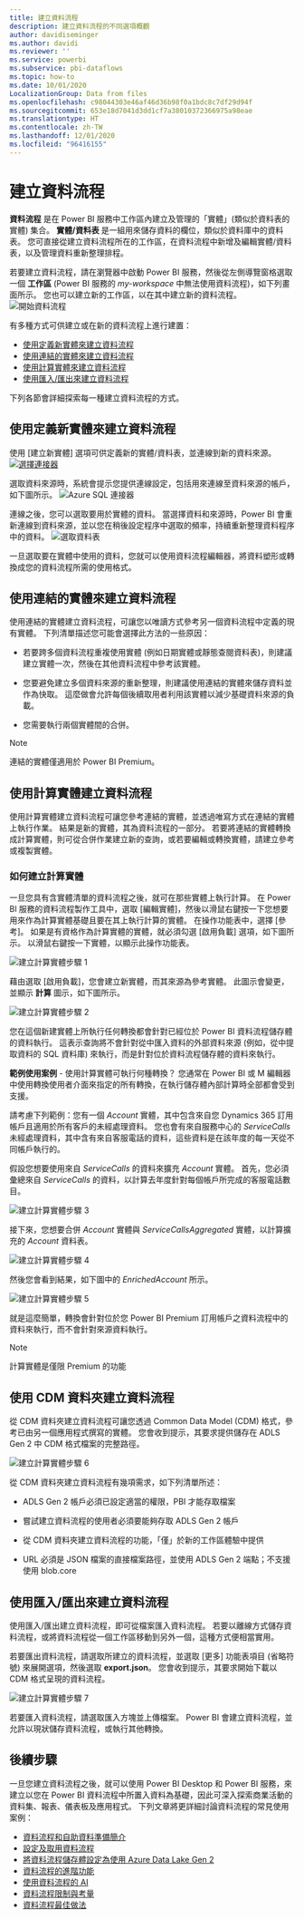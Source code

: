```yaml
---
title: 建立資料流程
description: 建立資料流程的不同選項概觀
author: davidiseminger
ms.author: davidi
ms.reviewer: ''
ms.service: powerbi
ms.subservice: pbi-dataflows
ms.topic: how-to
ms.date: 10/01/2020
LocalizationGroup: Data from files
ms.openlocfilehash: c98044303e46af46d36b98f0a1bdc8c7df29d94f
ms.sourcegitcommit: 653e18d7041d3dd1cf7a38010372366975a98eae
ms.translationtype: HT
ms.contentlocale: zh-TW
ms.lasthandoff: 12/01/2020
ms.locfileid: "96416155"
---
```

# <a name="creating-a-dataflow"></a>建立資料流程
**資料流程** 是在 Power BI 服務中工作區內建立及管理的「實體」(類似於資料表的實體) 集合。 **實體/資料表** 是一組用來儲存資料的欄位，類似於資料庫中的資料表。 您可直接從建立資料流程所在的工作區，在資料流程中新增及編輯實體/資料表，以及管理資料重新整理排程。

若要建立資料流程，請在瀏覽器中啟動 Power BI 服務，然後從左側導覽窗格選取一個 **工作區** (Power BI 服務的 *my-workspace* 中無法使用資料流程)，如下列畫面所示。 您也可以建立新的工作區，以在其中建立新的資料流程。
![開始資料流程](media/dataflows-create/create-options.png)

有多種方式可供建立或在新的資料流程上進行建置：

* [使用定義新實體來建立資料流程](#create-a-dataflow-using-define-new-entities)
* [使用連結的實體來建立資料流程](#create-a-dataflow-using-linked-entities)
* [使用計算實體來建立資料流程](#create-a-dataflow-using-a-computed-entity)
* [使用匯入/匯出來建立資料流程](#create-a-dataflow-using-importexport)

下列各節會詳細探索每一種建立資料流程的方式。

## <a name="create-a-dataflow-using-define-new-entities"></a>使用定義新實體來建立資料流程

使用 [建立新實體] 選項可供定義新的實體/資料表，並連線到新的資料來源。
[![選擇連接器](media/dataflows-create/create-connectors.png)](media/dataflows-create/create-connectors.png#lightbox)

選取資料來源時，系統會提示您提供連線設定，包括用來連線至資料來源的帳戶，如下圖所示。
![Azure SQL 連接器](media/dataflows-create/azure-sql-connector.png)

連線之後，您可以選取要用於實體的資料。 當選擇資料和來源時，Power BI 會重新連線到資料來源，並以您在稍後設定程序中選取的頻率，持續重新整理資料程序中的資料。
![選取資料表](media/dataflows-create/choose-table.png)

一旦選取要在實體中使用的資料，您就可以使用資料流程編輯器，將資料塑形或轉換成您的資料流程所需的使用格式。 

## <a name="create-a-dataflow-using-linked-entities"></a>使用連結的實體來建立資料流程

使用連結的實體建立資料流程，可讓您以唯讀方式參考另一個資料流程中定義的現有實體。 下列清單描述您可能會選擇此方法的一些原因：

* 若要跨多個資料流程重複使用實體 (例如日期實體或靜態查閱資料表)，則建議建立實體一次，然後在其他資料流程中參考該實體。

* 您要避免建立多個資料來源的重新整理，則建議使用連結的實體來儲存資料並作為快取。 這麼做會允許每個後續取用者利用該實體以減少基礎資料來源的負載。

* 您需要執行兩個實體間的合併。

> [!NOTE]
> 連結的實體僅適用於 Power BI Premium。

## <a name="create-a-dataflow-using-a-computed-entity"></a>使用計算實體建立資料流程

使用計算實體建立資料流程可讓您參考連結的實體，並透過唯寫方式在連結的實體上執行作業。 結果是新的實體，其為資料流程的一部分。 若要將連結的實體轉換成計算實體，則可從合併作業建立新的查詢，或若要編輯或轉換實體，請建立參考或複製實體。

### <a name="how-to-create-computed-entities"></a>如何建立計算實體

一旦您具有含實體清單的資料流程之後，就可在那些實體上執行計算。
在 Power BI 服務的資料流程製作工具中，選取 [編輯實體]，然後以滑鼠右鍵按一下您想要用來作為計算實體基礎且要在其上執行計算的實體。 在操作功能表中，選擇 [參考]。
如果是有資格作為計算實體的實體，就必須勾選 [啟用負載] 選項，如下圖所示。 以滑鼠右鍵按一下實體，以顯示此操作功能表。

![建立計算實體步驟 1](media/dataflows-create/computed-entity-step-1.png)

藉由選取 [啟用負載]，您會建立新實體，而其來源為參考實體。 此圖示會變更，並顯示 **計算** 圖示，如下圖所示。

![建立計算實體步驟 2](media/dataflows-create/computed-entity-step-2.png)

您在這個新建實體上所執行任何轉換都會針對已經位於 Power BI 資料流程儲存體的資料執行。 這表示查詢將不會針對從中匯入資料的外部資料來源 (例如，從中提取資料的 SQL 資料庫) 來執行，而是針對位於資料流程儲存體的資料來執行。

**範例使用案例** - 使用計算實體可執行何種轉換？ 您通常在 Power BI 或 M 編輯器中使用轉換使用者介面來指定的所有轉換，在執行儲存體內部計算時全部都會受到支援。

請考慮下列範例：您有一個 *Account* 實體，其中包含來自您 Dynamics 365 訂用帳戶且適用於所有客戶的未經處理資料。 您也會有來自服務中心的 *ServiceCalls* 未經處理資料，其中含有來自客服電話的資料，這些資料是在該年度的每一天從不同帳戶執行的。

假設您想要使用來自 *ServiceCalls* 的資料來擴充 *Account* 實體。
首先，您必須彙總來自 *ServiceCalls* 的資料，以計算去年度針對每個帳戶所完成的客服電話數目。

![建立計算實體步驟 3](media/dataflows-create/computed-entity-step-3.png)

接下來，您想要合併 *Account* 實體與 *ServiceCallsAggregated* 實體，以計算擴充的 *Account* 資料表。

![建立計算實體步驟 4](media/dataflows-create/computed-entity-step-4.png)

然後您會看到結果，如下圖中的 *EnrichedAccount* 所示。

![建立計算實體步驟 5](media/dataflows-create/computed-entity-step-5.png)

就是這麼簡單，轉換會針對位於您 Power BI Premium 訂用帳戶之資料流程中的資料來執行，而不會針對來源資料執行。

> [!NOTE]
> 計算實體是僅限 Premium 的功能

## <a name="create-a-dataflow-using-a-cdm-folder"></a>使用 CDM 資料夾建立資料流程

從 CDM 資料夾建立資料流程可讓您透過 Common Data Model (CDM) 格式，參考已由另一個應用程式撰寫的實體。 您會收到提示，其要求提供儲存在 ADLS Gen 2 中 CDM 格式檔案的完整路徑。

 ![建立計算實體步驟 6](media/dataflows-create/attach-cdm.jpg)

從 CDM 資料夾建立資料流程有幾項需求，如下列清單所述：

* ADLS Gen 2 帳戶必須已設定適當的權限，PBI 才能存取檔案

* 嘗試建立資料流程的使用者必須要能夠存取 ADLS Gen 2 帳戶

* 從 CDM 資料夾建立資料流程的功能，「僅」於新的工作區體驗中提供

* URL 必須是 JSON 檔案的直接檔案路徑，並使用 ADLS Gen 2 端點；不支援使用 blob.core

## <a name="create-a-dataflow-using-importexport"></a>使用匯入/匯出來建立資料流程

使用匯入/匯出建立資料流程，即可從檔案匯入資料流程。 若要以離線方式儲存資料流程，或將資料流程從一個工作區移動到另外一個，這種方式便相當實用。 

若要匯出資料流程，請選取所建立的資料流程，並選取 [更多] 功能表項目 (省略符號) 來展開選項，然後選取 **export.json**。 您會收到提示，其要求開始下載以 CDM 格式呈現的資料流程。

![建立計算實體步驟 7](media/dataflows-create/export-dataflow.png)

若要匯入資料流程，請選取匯入方塊並上傳檔案。 Power BI 會建立資料流程，並允許以現狀儲存資料流程，或執行其他轉換。

## <a name="next-steps"></a>後續步驟

一旦您建立資料流程之後，就可以使用 Power BI Desktop 和 Power BI 服務，來建立以您在 Power BI 資料流程中所置入資料為基礎，因此可深入探索商業活動的資料集、報表、儀表板及應用程式。 下列文章將更詳細討論資料流程的常見使用案例：

* [資料流程和自助資料準備簡介](dataflows-introduction-self-service.md)
* [設定及取用資料流程](dataflows-configure-consume.md)
* [將資料流程儲存體設定為使用 Azure Data Lake Gen 2](dataflows-azure-data-lake-storage-integration.md)
* [資料流程的進階功能](dataflows-premium-features.md)
* [使用資料流程的 AI](dataflows-machine-learning-integration.md)
* [資料流程限制與考量](dataflows-features-limitations.md)
* [資料流程最佳做法](dataflows-best-practices.md)